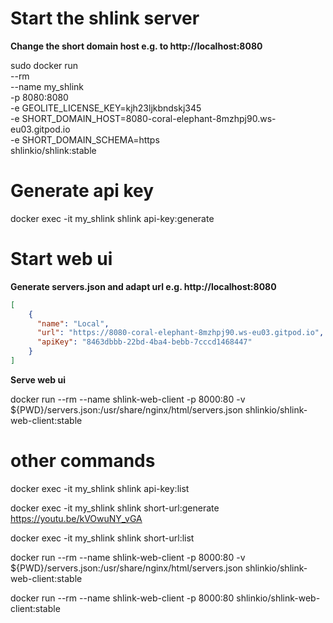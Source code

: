 # Start the shlink server

**Change the short domain host e.g. to http://localhost:8080**

sudo docker run \
    --rm \
    --name my_shlink \
    -p 8080:8080 \
    -e GEOLITE_LICENSE_KEY=kjh23ljkbndskj345 \
    -e SHORT_DOMAIN_HOST=8080-coral-elephant-8mzhpj90.ws-eu03.gitpod.io \
    -e SHORT_DOMAIN_SCHEMA=https \
    shlinkio/shlink:stable

# Generate api key

docker exec -it my_shlink shlink api-key:generate

# Start web ui

**Generate servers.json and adapt url e.g. http://localhost:8080**

```json
[
    {
      "name": "Local",
      "url": "https://8080-coral-elephant-8mzhpj90.ws-eu03.gitpod.io",
      "apiKey": "8463dbbb-22bd-4ba4-bebb-7cccd1468447"
    }
]
```
**Serve web ui**

docker run --rm --name shlink-web-client -p 8000:80 -v ${PWD}/servers.json:/usr/share/nginx/html/servers.json shlinkio/shlink-web-client:stable



# other commands

docker exec -it my_shlink shlink api-key:list

docker exec -it my_shlink shlink short-url:generate https://youtu.be/kVOwuNY_vGA

docker exec -it my_shlink shlink short-url:list

docker run --rm --name shlink-web-client -p 8000:80 -v ${PWD}/servers.json:/usr/share/nginx/html/servers.json shlinkio/shlink-web-client:stable

docker run --rm --name shlink-web-client -p 8000:80 shlinkio/shlink-web-client:stable